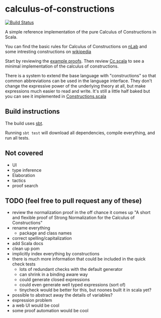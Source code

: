 # calculus-of-constructions
[![Build Status](https://travis-ci.com/marklemay/calculus-of-constructions.svg?branch=master)](https://travis-ci.com/marklemay/calculus-of-constructions)

A simple reference implementation of the pure Calculus of Constructions in Scala.

You can find the basic rules for Calculus of Constructions on [nLab](https://ncatlab.org/nlab/show/pure+type+system) and some intresting constructions on [wikipedia](https://en.wikipedia.org/wiki/Calculus_of_constructions#Defining_logical_operators)

Start by reviewing the [example proofs](src/test/scala/cc/ExampleProofTest.scala).  Then review [Cc.scala](src/main/scala/cc/Cc.scala) to see a minimal implementation of the calculus of constructions.

There is a system to extend the base language with "constructions" so that common abbreviations can be used in the language interface.  They don't change the expressive power of the underlying theory at all, but make expressions much easier to read and write.  It's still a little half baked but you can see it implemented in [Constructions.scala](src/main/scala/cc_with_constructions/Constructions.scala)

## Build instructions

The build uses [sbt](https://www.scala-sbt.org/).

Running `sbt test` will download all dependencies, compile everything, and run all tests.

 
## Not covered
 * UI
 * type inference
 * Elaboration
 * tactics
 * proof search

## TODO (feel free to pull request any of these)
 * review the normalization proof in the off chance it comes up "A short and flexible proof of Strong Normalization for the Calculus of Constructions"
 * rename everything
   * package and class names 
 * correct spelling/capitalization
 * add Scala docs
 * clean up pom
 * implicitly index everything by constructions
 * there is much more information that could be included in the quick check tests
   * lots of redundant checks with the default generator
   * can shrink in a binding aware way
   * could generate closed expressions
   * could even generate well typed expressions (sort of)
   * tinycheck would be better for this, but noones built it in scala yet?
 * possible to abstract away the details of variables?
 * expression problem
 * a web UI would be cool
 * some proof automation would be cool
